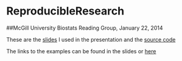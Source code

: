 ReproducibleResearch
====================

##McGill University Biostats Reading Group, January 22, 2014

These are the [slides](slides/rrslides.pdf) I used in the presentation and the [source code](slides/rrslides.Rnw)

The links to the examples can be found in the slides or [here](examples)
